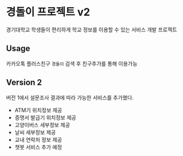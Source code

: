 # 경돌이 프로젝트 v2
경기대학교 학생들이 편리하게 학교 정보를 이용할 수 있는 서비스 개발 프로젝트

## Usage
카카오톡 플러스친구 `경돌이` 검색 후 친구추가를 통해 이용가능  

## Version 2
버전 1에서 설문조사 결과에 따라 가능한 서비스를 추가했다.
* ATM기 위치정보 제공
* 증명서 발급기 위치정보 제공
* 고양이버스 세부정보 제공
* 날씨 세부정보 제공
* 교내 연락처 정보 제공
* 챗봇 서비스 추가 예정